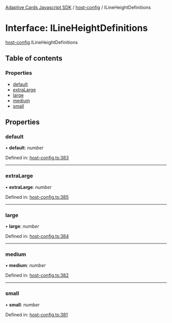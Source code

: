 [Adaptive Cards Javascript SDK](../README.md) / [host-config](../modules/host_config.md) / ILineHeightDefinitions

# Interface: ILineHeightDefinitions

[host-config](../modules/host_config.md).ILineHeightDefinitions

## Table of contents

### Properties

- [default](host_config.ilineheightdefinitions.md#default)
- [extraLarge](host_config.ilineheightdefinitions.md#extralarge)
- [large](host_config.ilineheightdefinitions.md#large)
- [medium](host_config.ilineheightdefinitions.md#medium)
- [small](host_config.ilineheightdefinitions.md#small)

## Properties

### default

• **default**: *number*

Defined in: [host-config.ts:383](https://github.com/microsoft/AdaptiveCards/blob/0938a1f10/source/nodejs/adaptivecards/src/host-config.ts#L383)

___

### extraLarge

• **extraLarge**: *number*

Defined in: [host-config.ts:385](https://github.com/microsoft/AdaptiveCards/blob/0938a1f10/source/nodejs/adaptivecards/src/host-config.ts#L385)

___

### large

• **large**: *number*

Defined in: [host-config.ts:384](https://github.com/microsoft/AdaptiveCards/blob/0938a1f10/source/nodejs/adaptivecards/src/host-config.ts#L384)

___

### medium

• **medium**: *number*

Defined in: [host-config.ts:382](https://github.com/microsoft/AdaptiveCards/blob/0938a1f10/source/nodejs/adaptivecards/src/host-config.ts#L382)

___

### small

• **small**: *number*

Defined in: [host-config.ts:381](https://github.com/microsoft/AdaptiveCards/blob/0938a1f10/source/nodejs/adaptivecards/src/host-config.ts#L381)
